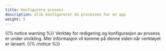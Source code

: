 ```yaml
---
title: Konfigurere prosess
description: Slik konfigurerer du prosessen for en app
weight: 5
---
```


{{% notice warning %}}
Verktøy for redigering og konfigurasjon av prosess er under utvikling. Mer informasjon vil komme på denne siden når 
verktøyet er lansert.
{{% /notice %}}
